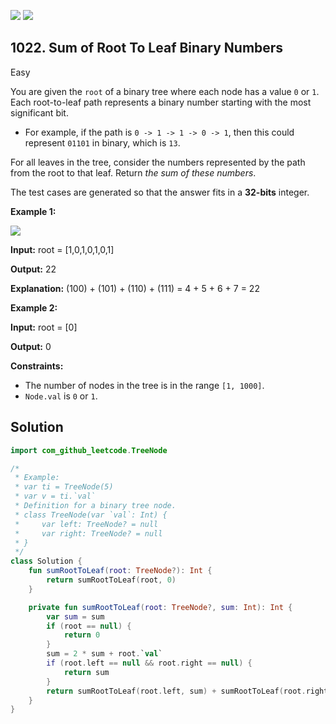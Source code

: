 [![](https://img.shields.io/github/stars/javadev/LeetCode-in-Kotlin?label=Stars&style=flat-square)](https://github.com/javadev/LeetCode-in-Kotlin)
[![](https://img.shields.io/github/forks/javadev/LeetCode-in-Kotlin?label=Fork%20me%20on%20GitHub%20&style=flat-square)](https://github.com/javadev/LeetCode-in-Kotlin/fork)

## 1022\. Sum of Root To Leaf Binary Numbers

Easy

You are given the `root` of a binary tree where each node has a value `0` or `1`. Each root-to-leaf path represents a binary number starting with the most significant bit.

*   For example, if the path is `0 -> 1 -> 1 -> 0 -> 1`, then this could represent `01101` in binary, which is `13`.

For all leaves in the tree, consider the numbers represented by the path from the root to that leaf. Return _the sum of these numbers_.

The test cases are generated so that the answer fits in a **32-bits** integer.

**Example 1:**

![](https://assets.leetcode.com/uploads/2019/04/04/sum-of-root-to-leaf-binary-numbers.png)

**Input:** root = [1,0,1,0,1,0,1]

**Output:** 22

**Explanation:** (100) + (101) + (110) + (111) = 4 + 5 + 6 + 7 = 22

**Example 2:**

**Input:** root = [0]

**Output:** 0

**Constraints:**

*   The number of nodes in the tree is in the range `[1, 1000]`.
*   `Node.val` is `0` or `1`.

## Solution

```kotlin
import com_github_leetcode.TreeNode

/*
 * Example:
 * var ti = TreeNode(5)
 * var v = ti.`val`
 * Definition for a binary tree node.
 * class TreeNode(var `val`: Int) {
 *     var left: TreeNode? = null
 *     var right: TreeNode? = null
 * }
 */
class Solution {
    fun sumRootToLeaf(root: TreeNode?): Int {
        return sumRootToLeaf(root, 0)
    }

    private fun sumRootToLeaf(root: TreeNode?, sum: Int): Int {
        var sum = sum
        if (root == null) {
            return 0
        }
        sum = 2 * sum + root.`val`
        if (root.left == null && root.right == null) {
            return sum
        }
        return sumRootToLeaf(root.left, sum) + sumRootToLeaf(root.right, sum)
    }
}
```